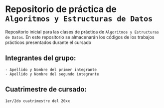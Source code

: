 # Repositorio de práctica de `Algoritmos y Estructuras de Datos`

Repositorio inicial para las clases de práctica de `Algoritmos y Estructuras de Datos`. En este repositorio se almacenarán los códigos de los trabajos prácticos presentados durante el cursado

## Integrantes del grupo:
    - Apellido y Nombre del primer integrante
    - Apellido y Nombre del segundo integrante

## Cuatrimestre de cursado:
    1er/2do cuatrimestre del 20xx
